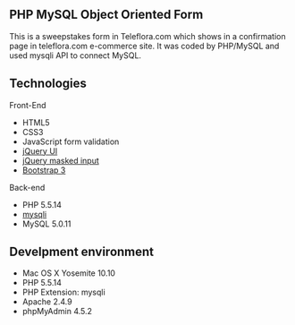 ## PHP MySQL Object Oriented Form

This is a sweepstakes form in Teleflora.com which shows in a confirmation page in teleflora.com e-commerce site. It was coded by PHP/MySQL and used mysqli API to connect MySQL. 

## Technologies
Front-End
- HTML5
- CSS3
- JavaScript form validation
- [jQuery UI](https://jqueryui.com/dialog/)
- [jQuery masked input](http://digitalbush.com/projects/masked-input-plugin/)
- [Bootstrap 3](http://getbootstrap.com/)

Back-end
- PHP 5.5.14
- [mysqli](http://php.net/manual/en/mysqlinfo.api.choosing.php)
- MySQL 5.0.11

## Develpment environment
- Mac OS X Yosemite 10.10
- PHP 5.5.14
- PHP Extension: mysqli
- Apache 2.4.9 
- phpMyAdmin 4.5.2




